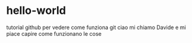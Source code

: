 # hello-world
tutorial github per vedere come funziona git
ciao mi chiamo Davide e mi piace capire come funzionano le cose
